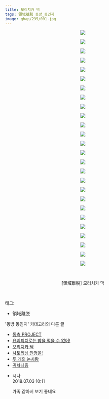 ```yaml
---
title: 모리치카 댁
tags: 領域離脱 동방_동인지
image: ghap/235/001.jpg
---
```

<div class="article">
<p style="text-align: center; clear: none; float: none;"><img src="{{ site.nasurl }}/ghap/235/001.jpg"/></p>
<p style="text-align: center; clear: none; float: none;"><img src="{{ site.nasurl }}/ghap/235/002.jpg"/></p>
<p style="text-align: center; clear: none; float: none;"><img src="{{ site.nasurl }}/ghap/235/003.jpg"/></p>
<p style="text-align: center; clear: none; float: none;"><img src="{{ site.nasurl }}/ghap/235/004.jpg"/></p>
<p style="text-align: center; clear: none; float: none;"><img src="{{ site.nasurl }}/ghap/235/005.jpg"/></p>
<p style="text-align: center; clear: none; float: none;"><img src="{{ site.nasurl }}/ghap/235/006.jpg"/></p>
<p style="text-align: center; clear: none; float: none;"><img src="{{ site.nasurl }}/ghap/235/007.jpg"/></p>
<p style="text-align: center; clear: none; float: none;"><img src="{{ site.nasurl }}/ghap/235/008.jpg"/></p>
<p style="text-align: center; clear: none; float: none;"><img src="{{ site.nasurl }}/ghap/235/009.jpg"/></p>
<p style="text-align: center; clear: none; float: none;"><img src="{{ site.nasurl }}/ghap/235/010.jpg"/></p>
<p style="text-align: center; clear: none; float: none;"><img src="{{ site.nasurl }}/ghap/235/011.jpg"/></p>
<p style="text-align: center; clear: none; float: none;"><img src="{{ site.nasurl }}/ghap/235/012.jpg"/></p>
<p style="text-align: center; clear: none; float: none;"><img src="{{ site.nasurl }}/ghap/235/013.jpg"/></p>
<p style="text-align: center; clear: none; float: none;"><img src="{{ site.nasurl }}/ghap/235/014.jpg"/></p>
<p style="text-align: center; clear: none; float: none;"><img src="{{ site.nasurl }}/ghap/235/015.jpg"/></p>
<p style="text-align: center; clear: none; float: none;"><img src="{{ site.nasurl }}/ghap/235/016.jpg"/></p>
<p style="text-align: center; clear: none; float: none;"><img src="{{ site.nasurl }}/ghap/235/017.jpg"/></p>
<p style="text-align: center; clear: none; float: none;"><img src="{{ site.nasurl }}/ghap/235/018.jpg"/></p>
<p style="text-align: center; clear: none; float: none;"><img src="{{ site.nasurl }}/ghap/235/019.jpg"/></p>
<p style="text-align: center; clear: none; float: none;"><img src="{{ site.nasurl }}/ghap/235/020.jpg"/></p>
<p style="text-align: center; clear: none; float: none;"><img src="{{ site.nasurl }}/ghap/235/021.jpg"/></p>
<p style="text-align: center; clear: none; float: none;"><img src="{{ site.nasurl }}/ghap/235/022.jpg"/></p>
<p style="text-align: center; clear: none; float: none;"><img src="{{ site.nasurl }}/ghap/235/023.jpg"/></p>
<p style="text-align: center; clear: none; float: none;"><img src="{{ site.nasurl }}/ghap/235/024.jpg"/></p>
<p style="text-align: center; clear: none; float: none;"><img src="{{ site.nasurl }}/ghap/235/025.jpg"/></p>
<p style="text-align: center; clear: none; float: none;"><img src="{{ site.nasurl }}/ghap/235/026.jpg"/></p>
<p style="text-align: center; clear: none; float: none;"><br/></p>
<p style="text-align: center; clear: none; float: none;">[領域離脱] 모리치카 댁</p>
<p><br/></p>
</div><div class="tagTrail">
<p>태그: </p>
<ul>
<li>領域離脱</li>
</ul>
</div><div class="another">
<p>'동방 동인지' 카테고리의 다른 글</p>
<ul>
<li><a href="/2016-06-19-ghap_237">동측 PROJECT</a></li>
<li><a href="/2016-06-19-ghap_236">요괴퇴치로는 밥을 먹을 수 없어!</a></li>
<li><a href="/2016-06-19-ghap_235">모리치카 댁</a></li>
<li><a href="/2016-06-19-ghap_234">사토리님 안정을!</a></li>
<li><a href="/2016-06-19-ghap_233">두 개의 눈사람</a></li>
<li><a href="/2016-06-19-ghap_232">귀차니즘</a></li>
</ul>
</div><div class="cb_module cb_fluid">
<div class="cb_wrt cb_profile">
<div class="comment">
<ul>
<li class="cb_thumb_off" id="comment15280046">
<div class="cb_comment_area">
<div class="cb_info_area">
<div class="cb_section">
<span class="cb_nick_name">시나</span>
</div>
<div class="cb_section">
<span class="cb_date">2018.07.03 10:11 </span>
</div>
</div>
<div class="cb_dsc_comment">
<p class="cb_dsc">
											가족 같아서 보기 좋네요
										</p>
</div>
</div></li>
</ul>
</div>
</div><!-- commentList close -->
</div>